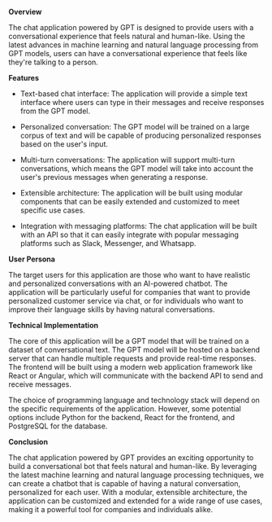 **Overview**

The chat application powered by GPT is designed to provide users with a conversational experience that feels natural and human-like. Using the latest advances in machine learning and natural language processing from GPT models, users can have a conversational experience that feels like they're talking to a person.

**Features**

- Text-based chat interface: The application will provide a simple text interface where users can type in their messages and receive responses from the GPT model.

- Personalized conversation: The GPT model will be trained on a large corpus of text and will be capable of producing personalized responses based on the user's input.

- Multi-turn conversations: The application will support multi-turn conversations, which means the GPT model will take into account the user's previous messages when generating a response.

- Extensible architecture: The application will be built using modular components that can be easily extended and customized to meet specific use cases.

- Integration with messaging platforms: The chat application will be built with an API so that it can easily integrate with popular messaging platforms such as Slack, Messenger, and Whatsapp.

**User Persona**

The target users for this application are those who want to have realistic and personalized conversations with an AI-powered chatbot. The application will be particularly useful for companies that want to provide personalized customer service via chat, or for individuals who want to improve their language skills by having natural conversations.

**Technical Implementation**

The core of this application will be a GPT model that will be trained on a dataset of conversational text. The GPT model will be hosted on a backend server that can handle multiple requests and provide real-time responses. The frontend will be built using a modern web application framework like React or Angular, which will communicate with the backend API to send and receive messages.

The choice of programming language and technology stack will depend on the specific requirements of the application. However, some potential options include Python for the backend, React for the frontend, and PostgreSQL for the database.

**Conclusion**

The chat application powered by GPT provides an exciting opportunity to build a conversational bot that feels natural and human-like. By leveraging the latest machine learning and natural language processing techniques, we can create a chatbot that is capable of having a natural conversation, personalized for each user. With a modular, extensible architecture, the application can be customized and extended for a wide range of use cases, making it a powerful tool for companies and individuals alike.